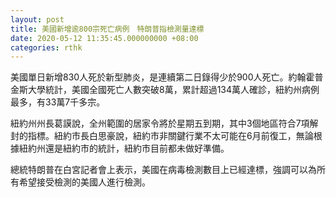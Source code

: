 ```yaml
---
layout: post
title: 美國新增逾800宗死亡病例　特朗普指檢測量達標
date: 2020-05-12 11:35:45.000000000 +08:00
categories: rthk
---
```


美國單日新增830人死於新型肺炎，是連續第二日錄得少於900人死亡。約翰霍普金斯大學統計，美國全國死亡人數突破8萬，累計超過134萬人確診，紐約州病例最多，有33萬7千多宗。

紐約州州長葛謨說，全州範圍的居家令將於星期五到期，其中3個地區符合7項解封的指標。紐約市長白思豪說，紐約市非關鍵行業不太可能在6月前復工，無論根據紐約州還是紐約市的統計，紐約市目前都未做好準備。

總統特朗普在白宮記者會上表示，美國在病毒檢測數目上已經達標，強調可以為所有希望接受檢測的美國人進行檢測。
